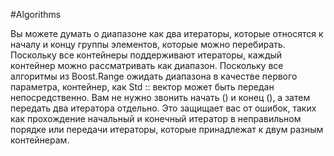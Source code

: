 #Algorithms

Вы можете думать о диапазоне как два итераторы, которые относятся к началу и концу группы элементов, которые можно перебирать. Поскольку все контейнеры поддерживают итераторы, каждый контейнер можно рассматривать как диапазон. Поскольку все алгоритмы из Boost.Range ожидать диапазона в качестве первого параметра, контейнер, как Std :: вектор может быть передан непосредственно. Вам не нужно звонить начать () и конец (), а затем передать два итератора отдельно. Это защищает вас от ошибок, таких как прохождение начальный и конечный итератор в неправильном порядке или передачи итераторы, которые принадлежат к двум разным контейнерам.
